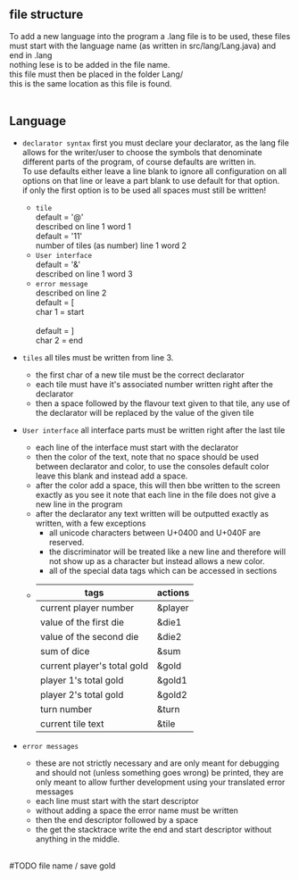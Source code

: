 ## file structure
To add a new language into the program a .lang file is to be used, these files must start with the language name (as written in src/lang/Lang.java) and end in .lang<br>
nothing lese is to be added in the file name.<br>
this file must then be placed in the folder Lang/<br>
this is the same location as this file is found.
<br><br>
## Language
- `declarator syntax` first you must declare your declarator, as the lang file allows for the writer/user to choose the symbols that denominate different parts of the program, of course defaults are written in. <br>To use defaults either leave a line blank to ignore all configuration on all options on that line or leave a part blank to use default for that option.<br>if only the first  option is to be used all spaces must still be written!

  - `tile`<br>
  default = '@'<br>
  described on line 1 word 1<br>
  default = '11'<br>
  number of tiles (as number) line 1 word 2
  - `User interface`<br>
  default = '&'<br>
  described on line 1 word 3
  - `error message`<br>
  described on line 2<br>
  default = [<br>
  char 1 = start<br><br>
  default = ]<br>
  char 2 = end

- `tiles` all tiles must be written from line 3.
  - the first char of a new tile must be the correct declarator
  - each tile must have it's associated number written right after the declarator
  - then a space followed by the flavour text given to that tile, any use of the declarator will be replaced by the value of the given tile
- `User interface` all interface parts must be written right after the last tile
  - each line of the interface must start with the declarator
  - then the color of the text, note that no space should be used between declarator and color, to use the consoles default color leave this blank  and instead add a space.
  - after the color add a space, this will then bbe written to the screen exactly as you see it note that each line in the file does not give a new line in the program
  - after the declarator any text written will be outputted exactly as written, with a few exceptions
    - all unicode characters between U+0400 and U+040F are reserved.
    - the discriminator will be treated like a new line and therefore will not show up as a character but instead allows a new color. 
    - all of the special data tags which can be accessed in sections<br>
  - | tags                        | actions |
    |-----------------------------|---------|
    | current player number       | &player |
    | value of the first die      | &die1   |
    | value of the second die     | &die2   |
    | sum of dice                 | &sum    |
    | current player's total gold | &gold   |
    | player 1's total gold       | &gold1  |
    | player 2's total gold       | &gold2  |
    | turn number                 | &turn   |
    | current tile text           | &tile   |
- `error messages`
  - these are not strictly necessary and are only meant for debugging and should not (unless something goes wrong) be printed, they are only meant to allow further development using your translated error messages
  - each line must start with the start descriptor
  - without adding a space the error name must be written
  - then the end descriptor followed by a space
  - the get the stacktrace write the end and start descriptor without anything in the middle.

<br>
#TODO file name / save gold